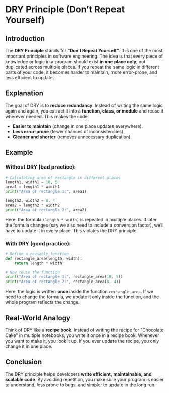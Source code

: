 
# DRY Principle (Don’t Repeat Yourself)

## Introduction  
The **DRY Principle** stands for **“Don’t Repeat Yourself”**. It is one of the most important principles in software engineering. The idea is that every piece of knowledge or logic in a program should exist **in one place only**, not duplicated across multiple places. If you repeat the same logic in different parts of your code, it becomes harder to maintain, more error-prone, and less efficient to update.  

## Explanation  
The goal of DRY is to **reduce redundancy**. Instead of writing the same logic again and again, you extract it into a **function, class, or module** and reuse it wherever needed. This makes the code:  
- **Easier to maintain** (change in one place updates everywhere).  
- **Less error-prone** (fewer chances of inconsistencies).  
- **Cleaner and shorter** (removes unnecessary duplication).  

## Example  

### Without DRY (bad practice):  
```python
# Calculating area of rectangle in different places
length1, width1 = 10, 5
area1 = length1 * width1
print("Area of rectangle 1:", area1)

length2, width2 = 8, 4
area2 = length2 * width2
print("Area of rectangle 2:", area2)
```

Here, the formula `(length * width)` is repeated in multiple places. If later the formula changes (say we also need to include a conversion factor), we’ll have to update it in every place. This violates the DRY principle.  

### With DRY (good practice):  
```python
# Define a reusable function
def rectangle_area(length, width):
    return length * width

# Now reuse the function
print("Area of rectangle 1:", rectangle_area(10, 5))
print("Area of rectangle 2:", rectangle_area(8, 4))
```

Here, the logic is written **once** inside the function `rectangle_area`. If we need to change the formula, we update it only inside the function, and the whole program reflects the change.  

## Real-World Analogy  
Think of DRY like a **recipe book**. Instead of writing the recipe for "Chocolate Cake" in multiple notebooks, you write it once in a recipe book. Whenever you want to make it, you look it up. If you ever update the recipe, you only change it in one place.  

## Conclusion  
The DRY principle helps developers **write efficient, maintainable, and scalable code**. By avoiding repetition, you make sure your program is easier to understand, less prone to bugs, and simpler to update in the long run.  
